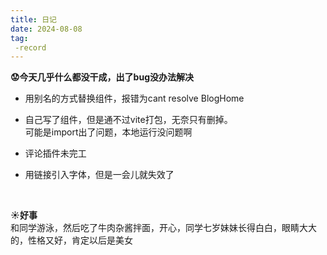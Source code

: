 ```yaml
---
title: 日记
date: 2024-08-08
tag:
 -record
---
```

**:worried:今天几乎什么都没干成，出了bug没办法解决**
* 用别名的方式替换组件，报错为cant resolve BlogHome
* 自己写了组件，但是通不过vite打包，无奈只有删掉。
<br/>可能是import出了问题，本地运行没问题啊

* 评论插件未完工
* 用链接引入字体，但是一会儿就失效了
<br/>

**:sunny:好事**
<br/>
和同学游泳，然后吃了牛肉杂酱拌面，开心，同学七岁妹妹长得白白，眼睛大大的，性格又好，肯定以后是美女
